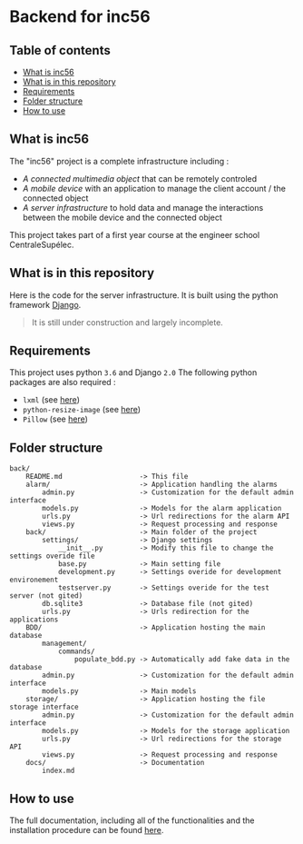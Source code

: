 # Backend for inc56

## Table of contents

* [What is inc56](#what-is-inc56)
* [What is in this repository](#what-is-in-this-repository)
* [Requirements](#requirements)
* [Folder structure](#folder-structure)
* [How to use](#how-to-use)

## What is inc56

The "inc56" project is a complete infrastructure including :

* *A connected multimedia object* that can be remotely controled
* *A mobile device* with an application to manage the client account / the connected object
* *A server infrastructure* to hold data and manage the interactions between the mobile device and the connected object

This project takes part of a first year course at the engineer school CentraleSupélec.

## What is in this repository

Here is the code for the server infrastructure. It is built using the python framework [Django](https://www.djangoproject.com/).

> It is still under construction and largely incomplete.

## Requirements

This project uses python `3.6` and Django `2.0`
The following python packages are also required :

* `lxml` (see [here](http://lxml.de/))
* `python-resize-image` (see [here](https://pypi.org/project/python-resize-image/))
* `Pillow` (see [here](https://pillow.readthedocs.io/en/5.1.x/))

## Folder structure

```
back/
    README.md                   -> This file
    alarm/                      -> Application handling the alarms
        admin.py                -> Customization for the default admin interface
        models.py               -> Models for the alarm application
        urls.py                 -> Url redirections for the alarm API
        views.py                -> Request processing and response
    back/                       -> Main folder of the project
        settings/               -> Django settings
            __init__.py         -> Modify this file to change the settings overide file
            base.py             -> Main setting file
            development.py      -> Settings overide for development environement
            testserver.py       -> Settings overide for the test server (not gited)
        db.sqlite3              -> Database file (not gited)
        urls.py                 -> Urls redirection for the applications
    BDD/                        -> Application hosting the main database
        management/
            commands/
                populate_bdd.py -> Automatically add fake data in the database
        admin.py                -> Customization for the default admin interface
        models.py               -> Main models
    storage/                    -> Application hosting the file storage interface
        admin.py                -> Customization for the default admin interface
        models.py               -> Models for the storage application
        urls.py                 -> Url redirections for the storage API
        views.py                -> Request processing and response
    docs/                       -> Documentation
        index.md
```

## How to use

The full documentation, including all of the functionalities and the installation procedure can be found [here](docs/index.md).

